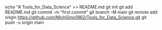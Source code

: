 echo "# Tools_for_Data_Science" >> README.md
git init
git add README.md
git commit -m "first commit"
git branch -M main
git remote add origin https://github.com/MichSimo1962/Tools_for_Data_Science.git
git push -u origin main
